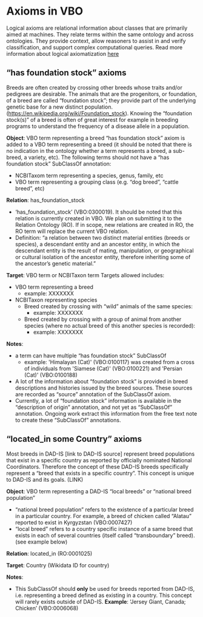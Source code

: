 # Axioms in VBO

Logical axioms are relational information about classes that are primarily aimed at machines. They relate terms within the same ontology and across ontologies. They provide context, allow reasoners to assist in and verify classification, and support complex computational queries. 
Read more information about logical axiomatization [here](https://oboacademy.github.io/obook/explanation/logical-axiomatization/)


## “has foundation stock” axioms

Breeds are often created by crossing other breeds whose traits and/or pedigrees are desirable. The animals that are the progenitors, or foundation, of a breed are called “foundation stock”; they provide part of the underlying genetic base for a new distinct population. (https://en.wikipedia.org/wiki/Foundation_stock). Knowing the “foundation stock(s)” of a breed is often of great interest for example in breeding programs to understand the frequency of a disease allele in a population.  

**Object**: VBO term representing a breed
“has foundation stock” axiom is added to a VBO term representing a breed (it should be noted that there is no indication in the ontology whether a term represents a breed, a sub-breed, a variety, etc). The following terms should not have a “has foundation stock” SubClassOf annotation: 
- NCBITaxom term representing a species, genus, family, etc
- VBO term representing a grouping class (e.g. “dog breed”, “cattle breed”, etc)

**Relation**: has_foundation_stock

- ‘has_foundation_stock’ (VBO:0300019). 
It should be noted that this relation is currently created in VBO. We plan on submitting it to the Relation Ontology (RO). If in scope, new relations are created in RO, the RO term will replace the current VBO relation.
- Definition: “a relation between two distinct material entities (breeds or species), a descendant entity and an ancestor entity, in which the descendant entity is the result of mating, manipulation, or geographical or cultural isolation of the ancestor entity, therefore inheriting some of the ancestor’s genetic material.” 

**Target**: VBO term or NCBITaxon term
Targets allowed includes: 
- VBO term representing a breed
   - example: XXXXXXX
- NCBITaxon representing species
   - Breed created by crossing with “wild” animals of the same species: 
        - example: XXXXXXX
   - Breed created by crossing with a group of animal from another species (where no actual breed of this another species is recorded): 
        - example: XXXXXXX

**Notes**:
- a term can have multiple “has foundation stock” SubClassOf 
   - example: 'Himalayan (Cat)' (VBO:0100117) was created from a cross of individuals from 'Siamese (Cat)' (VBO:0100221) and 'Persian (Cat)' (VBO:0100188) 
- A lot of the information about “foundation stock” is provided in breed descriptions and histories issued by the breed sources. These sources are recorded as “source” annotation of the SubClassOf axiom. 
- Currently, a lot of “foundation stock” information is available in the “description of origin” annotation, and not yet as “SubClassOf” annotation. Ongoing work extract this information from the free text note to create these “SubClassOf” annotations.
 
## “located_in some Country” axioms

Most breeds in DAD-IS [link to DAD-IS source] represent breed populations that exist in a specific country as reported by officially nominated National Coordinators. Therefore the concept of these DAD-IS breeds specifically represent a “breed that exists in a specific country”. This concept is unique to DAD-IS and its goals. (LINK) 

**Object**: VBO term representing a DAD-IS “local breeds” or “national breed population” 
- “national breed population” refers to the existence of a particular breed in a particular country. For example, a breed of chicken called “Alatau” reported to exist in Kyrgyzstan (VBO:0007427)
- “local breed” refers to a country specific instance of a same breed that exists in each of several countries (itself called “transboundary” breed). (see example below)

**Relation**: located_in (RO:0001025)

**Target**: Country (Wikidata ID for country)

**Notes**: 
- This SubClassOf should **only** be used for breeds reported from DAD-IS, i.e. representing a breed defined as existing in a country. This concept will rarely exists outside of DAD-IS.
**Example**: ‘Jersey Giant, Canada; Chicken’ (VBO:0006068)

